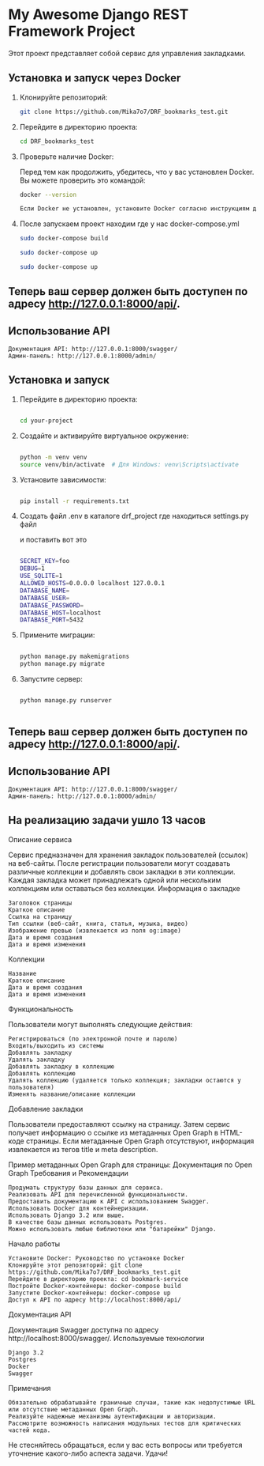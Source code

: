 # My Awesome Django REST Framework Project

Этот проект представляет собой сервис для управления закладками.

## Установка и запуск через Docker

1. Клонируйте репозиторий:
    ```bash
   git clone https://github.com/Mika7o7/DRF_bookmarks_test.git


2. Перейдите в директорию проекта:
    
    
    ```bash
    cd DRF_bookmarks_test

3. Проверьте наличие Docker:
    
    
    Перед тем как продолжить, убедитесь, что у вас установлен Docker. Вы можете проверить это командой:

    ```bash
    docker --version

    Если Docker не установлен, установите Docker согласно инструкциям для вашей операционной системы.


4. После запускаем проект
    находим где у нас docker-compose.yml
    

    ```bash
    sudo docker-compose build

    sudo docker-compose up
    
    sudo docker-compose up


## Теперь ваш сервер должен быть доступен по адресу http://127.0.0.1:8000/api/.

## Использование API

    Документация API: http://127.0.0.1:8000/swagger/
    Админ-панель: http://127.0.0.1:8000/admin/


## Установка и запуск


1. Перейдите в директорию проекта:
    
    ```bash

    cd your-project

2. Создайте и активируйте виртуальное окружение:

    ```bash

    python -m venv venv
    source venv/bin/activate  # Для Windows: venv\Scripts\activate

3. Установите зависимости:

    ```bash

    pip install -r requirements.txt


4. Создать файл .env в каталоге drf_project где находиться settings.py файл

    и поставить вот это
    ```bash

    SECRET_KEY=foo
    DEBUG=1
    USE_SQLITE=1
    ALLOWED_HOSTS=0.0.0.0 localhost 127.0.0.1
    DATABASE_NAME=
    DATABASE_USER=
    DATABASE_PASSWORD=
    DATABASE_HOST=localhost
    DATABASE_PORT=5432

4. Примените миграции:

    ```bash
    
    python manage.py makemigrations
    python manage.py migrate

5. Запустите сервер:

    ```bash

    python manage.py runserver



## Теперь ваш сервер должен быть доступен по адресу http://127.0.0.1:8000/api/.

## Использование API

    Документация API: http://127.0.0.1:8000/swagger/
    Админ-панель: http://127.0.0.1:8000/admin/



## На реализацию задачи ушло 13 часов




Описание сервиса

Сервис предназначен для хранения закладок пользователей (ссылок) на веб-сайты. После регистрации пользователи могут создавать различные коллекции и добавлять свои закладки в эти коллекции. Каждая закладка может принадлежать одной или нескольким коллекциям или оставаться без коллекции.
Информация о закладке

    Заголовок страницы
    Краткое описание
    Ссылка на страницу
    Тип ссылки (веб-сайт, книга, статья, музыка, видео)
    Изображение превью (извлекается из поля og:image)
    Дата и время создания
    Дата и время изменения

Коллекции

    Название
    Краткое описание
    Дата и время создания
    Дата и время изменения

Функциональность

Пользователи могут выполнять следующие действия:

    Регистрироваться (по электронной почте и паролю)
    Входить/выходить из системы
    Добавлять закладку
    Удалять закладку
    Добавлять закладку в коллекцию
    Добавлять коллекцию
    Удалять коллекцию (удаляется только коллекция; закладки остаются у пользователя)
    Изменять название/описание коллекции

Добавление закладки

Пользователи предоставляют ссылку на страницу. Затем сервис получает информацию о ссылке из метаданных Open Graph в HTML-коде страницы. Если метаданные Open Graph отсутствуют, информация извлекается из тегов title и meta description.

Пример метаданных Open Graph для страницы: Документация по Open Graph
Требования и Рекомендации

    Продумать структуру базы данных для сервиса.
    Реализовать API для перечисленной функциональности.
    Предоставить документацию к API с использованием Swagger.
    Использовать Docker для контейнеризации.
    Использовать Django 3.2 или выше.
    В качестве базы данных использовать Postgres.
    Можно использовать любые библиотеки или "батарейки" Django.

Начало работы

    Установите Docker: Руководство по установке Docker
    Клонируйте этот репозиторий: git clone https://github.com/Mika7o7/DRF_bookmarks_test.git
    Перейдите в директорию проекта: cd bookmark-service
    Постройте Docker-контейнеры: docker-compose build
    Запустите Docker-контейнеры: docker-compose up
    Доступ к API по адресу http://localhost:8000/api/

Документация API

Документация Swagger доступна по адресу http://localhost:8000/swagger/.
Используемые технологии

    Django 3.2
    Postgres
    Docker
    Swagger

Примечания

    Обязательно обрабатывайте граничные случаи, такие как недопустимые URL или отсутствие метаданных Open Graph.
    Реализуйте надежные механизмы аутентификации и авторизации.
    Рассмотрите возможность написания модульных тестов для критических частей кода.

Не стесняйтесь обращаться, если у вас есть вопросы или требуется уточнение какого-либо аспекта задачи. Удачи!